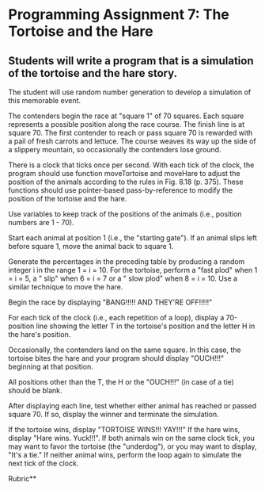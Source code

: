 Programming Assignment 7: The Tortoise and the Hare
=======================================================
Students will write a program that is a simulation of the tortoise and the hare story.
--------------------------------------------------------------------------------------
The student will use random number generation to develop a simulation of this memorable event.

The contenders begin the race at "square 1" of 70 squares. Each square represents a possible position along the race course. The finish line is at square 70. The first contender to reach or pass square 70 is rewarded with a pail of fresh carrots and lettuce. The course weaves its way up the side of a slippery mountain, so occasionally the contenders lose ground.

There is a clock that ticks once per second. With each tick of the clock, the program should use function moveTortoise and moveHare to adjust the position of the animals according to the rules in Fig. 8.18 (p. 375). These functions should use pointer-based pass-by-reference to modify the position of the tortoise and the hare. 

Use variables to keep track of the positions of the animals (i.e., position numbers are 1 - 70).

Start each animal at position 1 (i.e., the "starting gate"). If an animal slips left before square 1, move the animal back to square 1.

Generate the percentages in the preceding table by producing a random integer i in the range 1 = i = 10. For the tortoise, perform a "fast plod" when 1 = i = 5, a " slip" when 6 = i = 7 or a " slow plod" when 8 = i = 10. Use a similar technique to move the hare.

Begin the race by displaying "BANG!!!!! AND THEY'RE OFF!!!!!"

For each tick of the clock (i.e., each repetition of a loop), display a 70-position line showing the letter T in the tortoise's position and the letter H in the hare's position.

Occasionally, the contenders land on the same square. In this case, the tortoise bites the hare and your program should display "OUCH!!!" beginning at that position.

All positions other than the T, the H or the "OUCH!!!" (in case of a tie) should be blank.

After displaying each line, test whether either animal has reached or passed square 70. If so, display the winner and terminate the simulation.

If the tortoise wins, display "TORTOISE WINS!!! YAY!!!" If the hare wins, display "Hare wins. Yuck!!!". If both animals win on the same clock tick, you may want to favor the tortoise (the "underdog"), or you may want to display, "It's a tie." If neither animal wins, perform the loop again to simulate the next tick of the clock.

Rubric**

